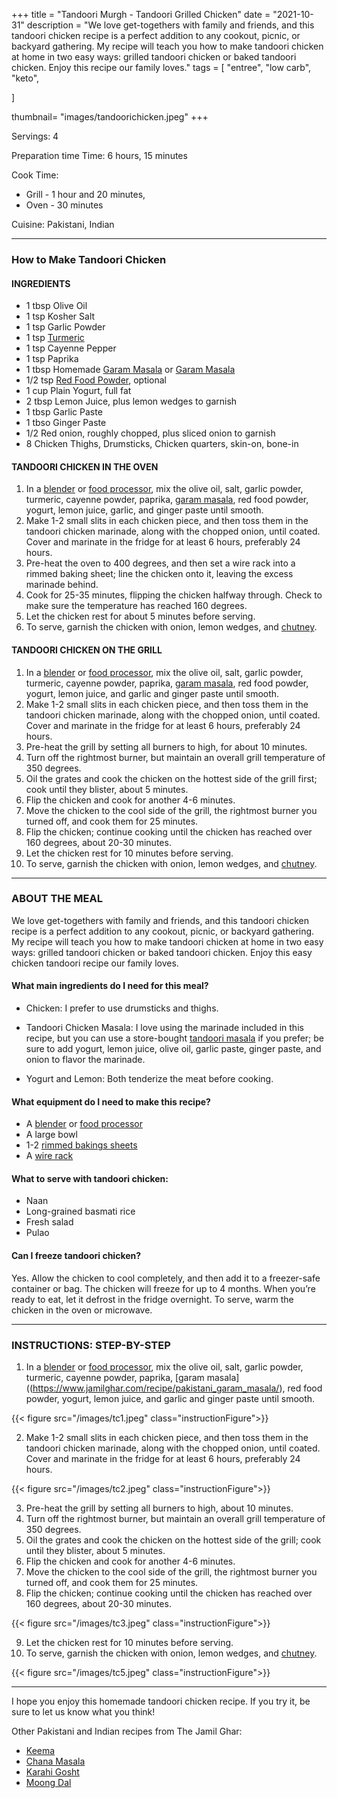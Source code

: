 +++
title = "Tandoori Murgh - Tandoori Grilled Chicken"
date = "2021-10-31"
description = "We love get-togethers with family and friends, and this tandoori chicken recipe is a perfect addition to any cookout, picnic, or backyard gathering. My recipe will teach you how to make tandoori chicken at home in two easy ways: grilled tandoori chicken or baked tandoori chicken. Enjoy this recipe our family loves."
tags = [
    "entree",
    "low carb",
    "keto",
   
]

thumbnail= "images/tandoorichicken.jpeg"
+++

Servings: 4 <!--more-->

Preparation time Time: 6 hours, 15 minutes 

Cook Time:
* Grill - 1 hour and 20 minutes, 
* Oven - 30 minutes 

Cuisine: Pakistani, Indian 

---- 

### How to Make Tandoori Chicken 

#### INGREDIENTS 

* 1 tbsp Olive Oil 
* 1 tsp Kosher Salt
* 1 tsp Garlic Powder
* 1 tsp [Turmeric](https://amzn.to/3cx3iao)
* 1 tsp Cayenne Pepper
* 1 tsp Paprika
* 1 tbsp Homemade [Garam Masala](https://www.jamilghar.com/recipe/pakistani_garam_masala/) or [Garam Masala](https://amzn.to/3u0tvEX) 
* 1/2 tsp [Red Food Powder](https://amzn.to/3b6L8vF), optional
* 1 cup Plain Yogurt, full fat 
* 2 tbsp Lemon Juice, plus lemon wedges to garnish
* 1 tbsp Garlic Paste 
* 1 tbso Ginger Paste 
* 1/2 Red onion, roughly chopped, plus sliced onion to garnish
* 8 Chicken Thighs, Drumsticks, Chicken quarters, skin-on, bone-in 

#### TANDOORI CHICKEN IN THE OVEN 

1. In a [blender](https://amzn.to/3GwEcFS) or [food processor](https://amzn.to/3Cs5k6e), mix the olive oil, salt, garlic powder, turmeric, cayenne powder, paprika, [garam masala](https://www.jamilghar.com/recipe/pakistani_garam_masala/), red food powder, yogurt, lemon juice, garlic, and ginger paste until smooth. 
2. Make 1-2 small slits in each chicken piece, and then toss them in the tandoori chicken marinade, along with the chopped onion, until coated. Cover and marinate in the fridge for at least 6 hours, preferably 24 hours. 
3. Pre-heat the oven to 400 degrees, and then set a wire rack into a rimmed baking sheet; line the chicken onto it, leaving the excess marinade behind. 
4. Cook for 25-35 minutes, flipping the chicken halfway through. Check to make sure the temperature has reached 160 degrees. 
5. Let the chicken rest for about 5 minutes before serving. 
6. To serve, garnish the chicken with onion, lemon wedges, and [chutney](https://www.jamilghar.com/recipe/raita/). 

#### TANDOORI CHICKEN ON THE GRILL 

1. In a [blender](https://amzn.to/3GwEcFS) or [food processor](https://amzn.to/3Cs5k6e), mix the olive oil, salt, garlic powder, turmeric, cayenne powder, paprika, [garam masala](https://www.jamilghar.com/recipe/pakistani_garam_masala/), red food powder, yogurt, lemon juice, and garlic and ginger paste until smooth. 
2. Make 1-2 small slits in each chicken piece, and then toss them in the tandoori chicken marinade, along with the chopped onion, until coated. Cover and marinate in the fridge for at least 6 hours, preferably 24 hours.
3. Pre-heat the grill by setting all burners to high, for about 10 minutes. 
4. Turn off the rightmost burner, but maintain an overall grill temperature of 350 degrees.
5. Oil the grates and cook the chicken on the hottest side of the grill first; cook until they blister, about 5 minutes.
6. Flip the chicken and cook for another 4-6 minutes. 
7. Move the chicken to the cool side of the grill, the rightmost burner you turned off, and cook them for 25 minutes.
8. Flip the chicken; continue cooking until the chicken has reached over 160 degrees, about 20-30 minutes. 
9. Let the chicken rest for 10 minutes before serving. 
10. To serve, garnish the chicken with onion, lemon wedges, and [chutney](https://www.jamilghar.com/recipe/raita/).  

---- 

### ABOUT THE MEAL 

We love get-togethers with family and friends, and this tandoori chicken recipe is a perfect addition to any cookout, picnic, or backyard gathering. My recipe will teach you how to make tandoori chicken at home in two easy ways: grilled tandoori chicken or baked tandoori chicken.  Enjoy this easy chicken tandoori recipe our family loves. 

#### What main ingredients do I need for this meal?

* Chicken: I prefer to use drumsticks and thighs. 

* Tandoori Chicken Masala: I love using the marinade included in this recipe, but you can use a store-bought [tandoori masala](https://amzn.to/3BrMAT0) if you prefer; be sure to add yogurt, lemon juice, olive oil, garlic paste, ginger paste, and onion to flavor the marinade. 

* Yogurt and Lemon: Both tenderize the meat before cooking. 

#### What equipment do I need to make this recipe?

* A [blender](https://amzn.to/3GwEcFS) or [food processor](https://amzn.to/3Cs5k6e)
* A large bowl 
* 1-2 [rimmed bakings sheets](https://amzn.to/3mmhAjd)
* A [wire rack](https://amzn.to/3mp5wxK)

#### What to serve with tandoori chicken: 

* Naan
* Long-grained basmati rice 
* Fresh salad 
* Pulao 

####  Can I freeze tandoori chicken?

Yes. Allow the chicken to cool completely, and then add it to a freezer-safe container or bag. The chicken will freeze for up to 4 months. When you’re ready to eat, let it defrost in the fridge overnight. To serve, warm the chicken in the oven or microwave. 

---- 

### INSTRUCTIONS: STEP-BY-STEP 

1. In a [blender](https://amzn.to/3GwEcFS) or [food processor](https://amzn.to/3Cs5k6e), mix the olive oil, salt, garlic powder, turmeric, cayenne powder, paprika,  [garam masala]((https://www.jamilghar.com/recipe/pakistani_garam_masala/), red food powder, yogurt, lemon juice, and garlic and ginger paste until smooth. 

{{< figure src="/images/tc1.jpeg" class="instructionFigure">}}


2. Make 1-2 small slits in each chicken piece, and then toss them in the tandoori chicken marinade, along with the chopped onion, until coated. Cover and marinate in the fridge for at least 6 hours, preferably 24 hours. 

{{< figure src="/images/tc2.jpeg" class="instructionFigure">}}


3. Pre-heat the grill by setting all burners to high, about 10 minutes. 
4. Turn off the rightmost burner, but maintain an overall grill temperature of 350 degrees.
5. Oil the grates and cook the chicken on the hottest side of the grill; cook until they blister, about 5 minutes.
6. Flip the chicken and cook for another 4-6 minutes. 
7. Move the chicken to the cool side of the grill, the rightmost burner you turned off, and cook them for 25 minutes.
8. Flip the chicken; continue cooking until the chicken has reached over 160 degrees, about 20-30 minutes. 

{{< figure src="/images/tc3.jpeg" class="instructionFigure">}}

9. Let the chicken rest for 10 minutes before serving. 
10. To serve, garnish the chicken with onion, lemon wedges, and [chutney](https://www.jamilghar.com/recipe/raita/). 

{{< figure src="/images/tc5.jpeg" class="instructionFigure">}}

----

I hope you enjoy this homemade tandoori chicken recipe. If you try it, be sure to let us know what you think!

Other Pakistani and Indian recipes from The Jamil Ghar:

* [Keema](https://www.jamilghar.com/recipe/aloo_qeema/) 
* [Chana Masala](https://www.jamilghar.com/recipe/chana_masala/)
* [Karahi Gosht](https://www.jamilghar.com/recipe/gosht_karahi/) 
* [Moong Dal](https://www.jamilghar.com/recipe/moong_dal/)


